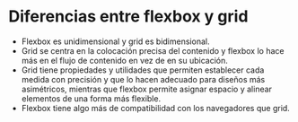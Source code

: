 # Diferencias entre flexbox y grid

- Flexbox es unidimensional y grid es bidimensional.
- Grid se centra en la colocación precisa del contenido y flexbox lo hace más en el flujo de contenido en vez de en su ubicación.
- Grid tiene propiedades y utilidades que permiten establecer cada medida con precisión y que lo hacen adecuado para diseños más asimétricos, mientras que flexbox permite asignar espacio y alinear elementos de una forma más flexible.
- Flexbox tiene algo más de compatibilidad con los navegadores que grid.

